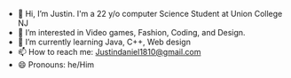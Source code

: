 - 👋 Hi, I’m Justin. I'm a 22 y/o computer Science Student at Union College NJ 
- 👀 I’m interested in Video games, Fashion, Coding, and Design.
- 🌱 I’m currently learning Java, C++, Web design 
- 📫 How to reach me: Justindaniel1810@gmail.com 
- 😄 Pronouns: he/Him
  
<!---
JustinMora18/JustinMora18 is a ✨ special ✨ repository because its `README.md` (this file) appears on your GitHub profile.
You can click the Preview link to take a look at your changes.
--->
